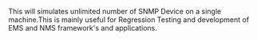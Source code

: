 This will simulates unlimited number of SNMP Device on a single machine.This is mainly useful for Regression Testing and development of EMS and NMS framework's and applications.